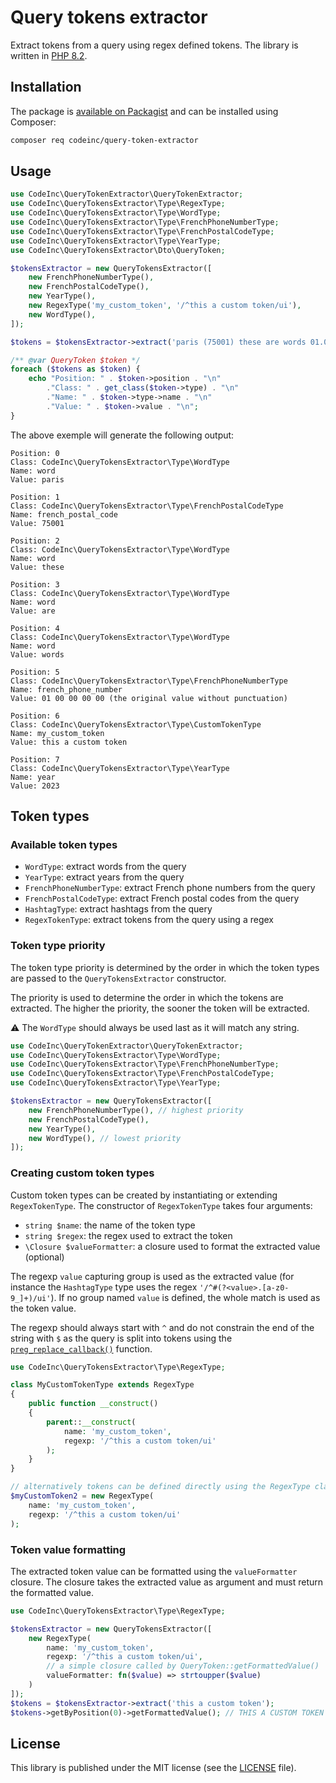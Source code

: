 # Query tokens extractor

Extract tokens from a query using regex defined tokens. The library is written in [PHP 8.2](https://www.php.net/releases/8.2/en.php).

## Installation

The package is [available on Packagist](https://packagist.org/packages/codeinc/query-tokens-extractor) and can be installed using Composer:
```bash
composer req codeinc/query-token-extractor
```

## Usage

```php
use CodeInc\QueryTokenExtractor\QueryTokenExtractor;
use CodeInc\QueryTokensExtractor\Type\RegexType;
use CodeInc\QueryTokensExtractor\Type\WordType;
use CodeInc\QueryTokensExtractor\Type\FrenchPhoneNumberType;
use CodeInc\QueryTokensExtractor\Type\FrenchPostalCodeType;
use CodeInc\QueryTokensExtractor\Type\YearType;
use CodeInc\QueryTokensExtractor\Dto\QueryToken;

$tokensExtractor = new QueryTokensExtractor([
    new FrenchPhoneNumberType(),
    new FrenchPostalCodeType(),
    new YearType(),
    new RegexType('my_custom_token', '/^this a custom token/ui'),
    new WordType(),
]);

$tokens = $tokensExtractor->extract('paris (75001) these are words 01.00.00.00.00 this a custom token 2023');

/** @var QueryToken $token */
foreach ($tokens as $token) {
    echo "Position: " . $token->position . "\n"
        ."Class: " . get_class($token->type) . "\n"
        ."Name: " . $token->type->name . "\n"
        ."Value: " . $token->value . "\n";
}
```

The above exemple will generate the following output:
```text
Position: 0
Class: CodeInc\QueryTokensExtractor\Type\WordType
Name: word
Value: paris

Position: 1
Class: CodeInc\QueryTokensExtractor\Type\FrenchPostalCodeType
Name: french_postal_code
Value: 75001

Position: 2
Class: CodeInc\QueryTokensExtractor\Type\WordType
Name: word
Value: these

Position: 3
Class: CodeInc\QueryTokensExtractor\Type\WordType
Name: word
Value: are

Position: 4
Class: CodeInc\QueryTokensExtractor\Type\WordType
Name: word
Value: words

Position: 5
Class: CodeInc\QueryTokensExtractor\Type\FrenchPhoneNumberType
Name: french_phone_number
Value: 01 00 00 00 00 (the original value without punctuation)

Position: 6
Class: CodeInc\QueryTokensExtractor\Type\CustomTokenType
Name: my_custom_token
Value: this a custom token

Position: 7
Class: CodeInc\QueryTokensExtractor\Type\YearType
Name: year
Value: 2023
```

## Token types
### Available token types 
- `WordType`: extract words from the query
- `YearType`: extract years from the query
- `FrenchPhoneNumberType`: extract French phone numbers from the query
- `FrenchPostalCodeType`: extract French postal codes from the query
- `HashtagType`: extract hashtags from the query
- `RegexTokenType`: extract tokens from the query using a regex

### Token type priority
The token type priority is determined by the order in which the token types are passed to the `QueryTokensExtractor` constructor. 

The priority is used to determine the order in which the tokens are extracted. The higher the priority, the sooner the token will be extracted. 

⚠️ The `WordType` should always be used last as it will match any string.

```php
use CodeInc\QueryTokenExtractor\QueryTokenExtractor;
use CodeInc\QueryTokensExtractor\Type\WordType;
use CodeInc\QueryTokensExtractor\Type\FrenchPhoneNumberType;
use CodeInc\QueryTokensExtractor\Type\FrenchPostalCodeType;
use CodeInc\QueryTokensExtractor\Type\YearType;

$tokensExtractor = new QueryTokensExtractor([
    new FrenchPhoneNumberType(), // highest priority
    new FrenchPostalCodeType(),
    new YearType(),
    new WordType(), // lowest priority
]);
```

### Creating custom token types
Custom token types can be created by instantiating or extending `RegexTokenType`. The constructor of `RegexTokenType` takes four arguments:
- `string $name`: the name of the token type
- `string $regex`: the regex used to extract the token
- `\Closure $valueFormatter`: a closure used to format the extracted value (optional)

The regexp `value` capturing group is used as the extracted value (for instance the `HashtagType` type uses the regex `'/^#(?<value>.[a-z0-9_]+)/ui'`). If no group named `value` is defined, the whole match is used as the token value. 

The regexp should always start with `^` and do not constrain the end of the string with `$` as the query is split into tokens using the [`preg_replace_callback()`](https://www.php.net/manual/en/function.preg-replace-callback.php) function.

```php
use CodeInc\QueryTokensExtractor\Type\RegexType;

class MyCustomTokenType extends RegexType
{
    public function __construct()
    {
        parent::__construct(
            name: 'my_custom_token',
            regexp: '/^this a custom token/ui'
        );
    }
}

// alternatively tokens can be defined directly using the RegexType class
$myCustomToken2 = new RegexType(
    name: 'my_custom_token',
    regexp: '/^this a custom token/ui'
);
```

### Token value formatting
The extracted token value can be formatted using the `valueFormatter` closure. The closure takes the extracted value as argument and must return the formatted value.

```php
use CodeInc\QueryTokensExtractor\Type\RegexType;

$tokensExtractor = new QueryTokensExtractor([
    new RegexType(
        name: 'my_custom_token',
        regexp: '/^this a custom token/ui',
        // a simple closure called by QueryToken::getFormattedValue()
        valueFormatter: fn($value) => strtoupper($value)
    )
]);
$tokens = $tokensExtractor->extract('this a custom token');
$tokens->getByPosition(0)->getFormattedValue(); // THIS A CUSTOM TOKEN
```

## License
This library is published under the MIT license (see the [LICENSE](https://github.com/codeinchq/query-tokens-extractor/blob/main/LICENSE) file).